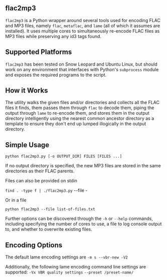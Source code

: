 flac2mp3
----

`flac2mp3` is a Python wrapper around several tools used for encoding FLAC and
MP3 files, namely `flac`, `metaflac`, and `lame` (all of which it assumes are
installed). It uses multiple cores to simultaneously re-encode FLAC files as MP3
files while preserving any id3 tags found.

Supported Platforms
----
`flac2mp3` has been tested on Snow Leopard and Ubuntu Linux, but should work on
any environment that interfaces with Python's `subprocess` module and exposes
the required programs to the script.

How it Works
----
The utility walks the given files and/or directories and collects all the FLAC
files it finds, them passes them through `flac` to decode them, piping the
output through `lame` to re-encode them, and stores them in the output directory
intelligently using the nearest common ancestor directory as a template to
ensure they don't end up lumped illogically in the output directory.

Simple Usage
----
`python flac2mp3.py [-o OUTPUT_DIR] FILES [FILES ...]`

If no output directory is specified, the new MP3 files are stored in the same
directories as their FLAC parents.

Files can also be provided on stdin

`find . -type f | ./flac2mp3.py` --file -

Or in a file

`python flac2mp3 --file list-of-files.txt`

Further options can be discovered through the `-h` or `--help` commands,
including specifying the number of cores to use, a file to log console output
to, and whether to overwrite existing files.

Encoding Options
----
The default lame encoding settings are `-m s --vbr-new -V2`

Additionally, the following lame encoding command line settings are supported:
	`-Vx VBR quality settings`
	`--preset /preset-name/`
